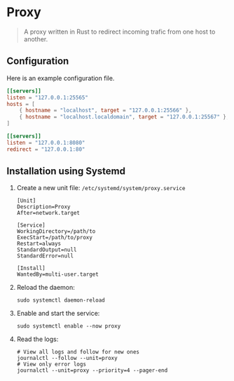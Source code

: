 # Proxy

> A proxy written in Rust to redirect incoming trafic from one host to another.

## Configuration

Here is an example configuration file.

```toml
[[servers]]
listen = "127.0.0.1:25565"
hosts = [
    { hostname = "localhost", target = "127.0.0.1:25566" },
    { hostname = "localhost.localdomain", target = "127.0.0.1:25567" },
]

[[servers]]
listen = "127.0.0.1:8080"
redirect = "127.0.0.1:80"
```

## Installation using Systemd

1. Create a new unit file: `/etc/systemd/system/proxy.service`
   ```
   [Unit]
   Description=Proxy
   After=network.target

   [Service]
   WorkingDirectory=/path/to
   ExecStart=/path/to/proxy
   Restart=always
   StandardOutput=null
   StandardError=null

   [Install]
   WantedBy=multi-user.target
   ```
2. Reload the daemon:
   ```shell
   sudo systemctl daemon-reload
   ```
3. Enable and start the service:
   ```shell
   sudo systemctl enable --now proxy
   ```
4. Read the logs:
   ```shell
   # View all logs and follow for new ones
   journalctl --follow --unit=proxy
   # View only error logs
   journalctl --unit=proxy --priority=4 --pager-end
   ```

